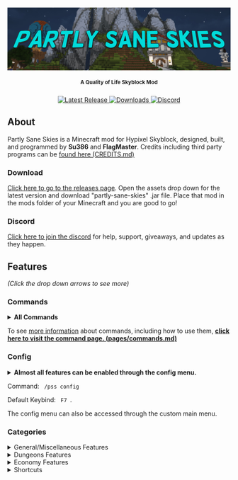 <h1> <a href="#----"> <img src = "images/banner_image.png" alt="Banner" align="center"> </a> </h1>

[//]: # (<h1 align="center"> Partly Sane Skies </h1>)
<h4 align="center"> <sup> A Quality of Life Skyblock Mod</sup> </h4>

<p align="center">
  <a href="https://github.com/PartlySaneStudios/partly-sane-skies/releases" target="_blank">
    <img alt="Latest Release" src="https://img.shields.io/github/v/release/PartlySaneStudios/partly-sane-skies?color=%23007EA7&label=Latest%20Version&style=for-the-badge" />
  </a>
  <a href="https://github.com/PartlySaneStudios/partly-sane-skies/releases" target="_blank">
    <img alt="Downloads" src="https://img.shields.io/github/downloads/PartlySaneStudios/partly-sane-skies/total?color=%23007EA7&label=Downloads%3A&style=for-the-badge" />
  </a>
  <a href="https://discord.gg/v4PU3WeH7z" target="_blank">
    <img alt="Discord" src="https://img.shields.io/discord/1001847734766145607?color=%23007EA7&label=Discord&style=for-the-badge" />
  </a>
</p>

## About


Partly Sane Skies is a Minecraft mod for Hypixel Skyblock, designed, built, and programmed by **Su386** and **FlagMaster**. 
Credits including third party programs can be [found here (CREDITS.md)](CREDITS.md)

### Download

[Click here to go to the releases page](<https://github.com/PartlySaneStudios/partly-sane-skies/releases>).
 Open the assets drop down for the latest version and download "partly-sane-skies" .jar file. Place that mod in the mods folder of your Minecraft and you are good to go!

### Discord

[Click here to join the discord](https://discord.gg/v4PU3WeH7z) for help, support, giveaways, and updates as they happen.



## Features

*(Click the drop down arrows to see more)*


### Commands

<details>
  <summary> <b> All Commands </b> </summary>

[``/pss``:](pages/commands.md#pss) A help command for Partly Sane Skies

[``/pss config``, ``/pssconfig``:](pages/commands.md#pssconfig) A command to open the PSS Config menu. It can also be keybinded in the vanilla options menu. Default: ``F7``

[``/pssdisc``, ``/pssdiscord``:](pages/commands.md#pssdisc) Sends a link to the discord. [Or you can just join here (https://discord.gg/v4PU3WeH7z)](https://discord.gg/v4PU3WeH7z)

[``/skillup <username>``, ``/su <username>``:](pages/commands.md#skillup) Command to use the skill upgrade recommandation feature. (See Features)

[``/pm``, ``/partymanager``:](pages/commands.md#partymanager) Command to open the Party Manager. It can also be keybinded in the vanilla options menu.

[``/permparty``, ``/permp``, ``/pp``:](pages/commands.md#permparty) Command to use Permanent Dungeon Party Selector. (See Features)

[``/fp``, ``/pf``:](pages/commands.md#friendparty) Command to use Party All Friends. (See Features)

[``/chatalert``, ``/ca``, ``/chal``:](pages/commands.md#chatalert) Command to use the Chat Alerts System. (See Features)

[``/farmnotfier``, ``/fn``, ``/farmnotif``:](pages/commands.md#farmnotifier) Command to use the farm notifier system.

</details>

To see [more information](pages/commands.md) about commands, including how to use them, **[click here to visit the command page. (pages/commands.md)](pages/commands.md)**

### Config

<details>
  <summary> <b> Almost all features can be enabled through the config menu.</b> </summary>

  ![Config Menu](images/config_menu.png)

</details>

Command:  <code> /pss config </code> 

Default Keybind:  <code> F7 </code>.

The config menu can also be accessed through the custom main menu.

### Categories

<details>
  <summary> General/Miscellaneous Features </summary>
  
## General/Miscellaneous Features

General and Miscellaneous features.

### Custom Main Menu

Upon start up of Minecraft, a nice, Skyblock themed main menu will display. There are various configurable options from Skyblock-themed backrounds, along with an option to select a random background.

![Custom Main Menu](images/custom_main_menu.png)

### Skill Upgrade Recommendation

A helpful command to help recommend what skill you should upgrade less. Using ``/skillup <username>`` or ``/su <username>`` will provide a list of recommended skills to upgrade.

![Location Banner](images/skill_upgrade.png)

### RNG Drop Banner and Sound

When you get a rare drop, a Pumpkin Dicer or Melon Slicer like pop-up banner will appear, along with a sound, celebrating your drop.

![Custom Main Menu](images/rng_drop_banner.png)

### Custom Sounds for Skyblock

Instead of the normal noteblocks, there is now the option to use computer generated, discord sounds or even live instruments to play sounds such as Skyblock music and sound effects.

### Worm Warning

When you are mining in the Crystal Hollows and a worm or Scatha spawns, you get a message on screen, along with a sound, warning you that a worm has spawned.

### Location Banner

When switching to a new location region on skyblock, an MMO RPG style banner will appear, informing you that you have switched to a new region.

![Location Banner](images/location_banner.png)

### Chat Alerts

Using ``/ca``, you can add and remove specific phrases that will be highlighted when someone says them. Example: If you add the word "``flag``" (using ``/ca add flag``) to Chat Alerts, it will highlight the word and play a notification when someone says it.

![Chat Alerts](images/chat_alerts.png)

### Chat Color

Private messages and messages that are sent in the Party, Guild, Guild Officer, or Skyblock Co-op channels will now have the color of the channel they are sent in.

![Chat Colors](images/chat_color.png)

### Incorrect Pet for Minion Alert

If you do not the right pet selected for leveling up minions, you will be warned so that you never lose any pet EXP because you still have your level 100 dungeon pet activated. An optional World War II (1938-1945) air raid siren can be activated.

### Non Chat Color

Messages sent by nons (non ranked players) can be configured to have the same white as the rest of the chat. This option is off by default but can be turned on in the PSS Config menu.

</details>

<details>
  <summary> Dungeons Features </summary>

## Dungeon Features

### Party Manager

Manage your party and join dungeons with a helpful party manager, with features such as viewing stats, kicking, party transfer buttons, and etc. Included in the Party Manager GUI. You can open it by typing the command ``/pm`` or by using the keybind. Default: ``M``

![Custom Main Menu](images/party_manager.png)

### Watcher Ready, Message, Warning, Siren and Sound

When the watcher is done spawning mobs, a message will appear on your screen, along with an optional sound, party message and World War II (1938-1945) air raid siren incase the previous two don't get your attention..

### Permanent Dungeon Party Selector

Automatically parties everyone in a permanent dungeon party. Using ``/pp`` or ``/permparty``, you have the option to create, party, delete, and add and remove members from your permanent party. You can even add different parties such as an f6Party or a jujuNonCarry party.


### Dungeon Player Rater

At the end of the dungeon, the mod will calculate what percentage of the dungeon was cleared by each player, and how much they contributed, showing you how useful each player was. In a perfectly balanced 5 player party, each player should get 20%
</details>

<details>
  <summary> Economy Features </summary>

## Economy

### No Cookie Warning

Never lose your coins to the void again! When the mod detects you do not have a cookie active, it will warn you to buy a new one. Optionally, it can warn you only if you have a lot of coins in your purse.

### Enhanced Auction Menu and BIN Sniper

A brand new auction house menu that gives you more information on prices, instant inflation, and mark up. Using that information, the menu highlights BIN items that are significantly below their  value (Default: 13% below).

![Custom Main Menu](images/custom_ah.png)

### Garden Shop Trade Cost

Shows you information about the garden shop trades.

![Custom Main Menu](images/garden_trade_cost.png)

### Top Crops to Compost

Shows you information about which crops are the best to use for the composter at the current moment in time

![Top Crops to Compost](images/crop_compost.png)


### Best Bit Shop Profit

A lot of people use the bits accumulated from booster cookies to convert to items to sell on the auction house. Instead of having to guess which items are the best and for what price, it will now recommend to you the items that sell for the most coins per bit.

![Bit Shop Profit](images/bit_shop_profit.png)

### Best Skymart Profit

Shows which items are the most profitable for the copper cost. Which ones have the most coins per copper

![Skymart Profit](images/skymart_profit.png)

</details>

<details>
  <summary> Shortcuts </summary>

## Shortcuts

### Open Wiki Keybind

Using the keybind, it will automatically look up the wiki article for the item you are hovering over. (``NONE`` key by default)

### Pets Menu Keybind

A keybind shortcut to open the pets menu. Customisable in the vanilla options menu. (``NONE`` key by default)

### Crafting Table Menu Keybind

A keybind shortcut to open the crafting table menu. Customisable in the vanilla options menu. (``NONE`` key by default)

### Wardrobe Menu Keybind

A keybind shortcut to open the wardrobe menu. Customisable in the vanilla options menu. (``NONE`` key by default)

### Storage Menu Keybind

A keybind shortcut to open the storage menu. Customisable in the vanilla options menu. (``NONE`` key by default)

### Party All Friends

A command to party all of your active friends. Using ``/fp``, it will party every online member on your friends list.
</details>
